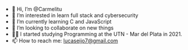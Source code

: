 - 👋 Hi, I’m @Carmelitu
- 👀 I’m interested in learn full stack and cybersecurity
- 🌱 I’m currently learning C and JavaScript
- 💞️ I’m looking to collaborate on new things
- 👩‍🎓 I started studying Programming at the UTN - Mar del Plata in 2021.
- 📫 How to reach me: lucaseijo7@gmail.com

<!---
Carmelitu/Carmelitu is a ✨ special ✨ repository because its `README.md` (this file) appears on your GitHub profile.
You can click the Preview link to take a look at your changes.
--->
